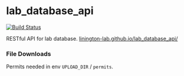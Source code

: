 # lab_database_api

[![Build Status](https://travis-ci.com/Linington-Lab/lab_database_api.svg?token=pUz2jVtbo2R393a7SHWx&branch=master)](https://travis-ci.com/Linington-Lab/lab_database_api)

RESTful API for lab database. [linington-lab.github.io/lab_database_api/](https://linington-lab.github.io/lab_database_api/)

### File Downloads

Permits needed in env `UPLOAD_DIR` / `permits`.
